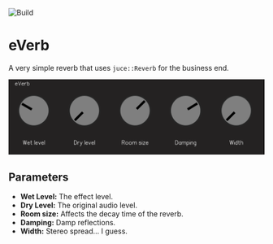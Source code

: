 ![Build](https://github.com/kushview/everb/actions/workflows/build.yml/badge.svg)

# eVerb
A very simple reverb that uses `juce::Reverb` for the business end.

![](./screenshot.png)

## Parameters

- **Wet Level:** The effect level.
- **Dry Level:** The original audio level.
- **Room size:** Affects the decay time of the reverb.
- **Damping:** Damp reflections.
- **Width:** Stereo spread... I guess.
